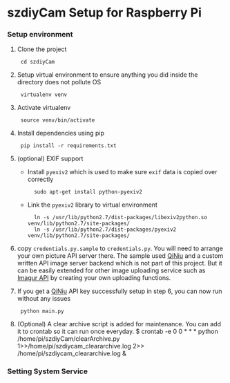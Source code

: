# szdiyCam Setup for Raspberry Pi

### Setup environment

1. Clone the project

		cd szdiyCam

2. Setup virtual environment to ensure anything you did inside the directory does not pollute OS

		virtualenv venv

3. Activate virtualenv

		source venv/bin/activate

4. Install dependencies using pip

		pip install -r requirements.txt

5. (optional) EXIF support
	* Install `pyexiv2` which is used to make sure `exif` data is copied over correctly

			sudo apt-get install python-pyexiv2        
	* Link the `pyexiv2` library to virtual environment

			ln -s /usr/lib/python2.7/dist-packages/libexiv2python.so venv/lib/python2.7/site-packages/
			ln -s /usr/lib/python2.7/dist-packages/pyexiv2 venv/lib/python2.7/site-packages/
6. copy `credentials.py.sample` to `credentials.py`. You will need to arrange your own picture API server there. The sample used [QiNiu](qiniu.com) and a custom written API image server backend which is not part of this project. But it can be easily extended for other image uploading service such as [Imagur API](https://api.imgur.com) by creating your own uploading functions.

7. If you get a [QiNiu](qiniu.com) API key successfully setup in step 6, you can now run without any issues

		python main.py

8. (Optional) A clear archive script is added for maintenance. You can add it to crontab so it can run once everyday.
		$ crontab -e
		0 0 * * * python /home/pi/szdiyCam/clearArchive.py 1>>/home/pi/szdiycam_cleararchive.log 2>> /home/pi/szdiycam_cleararchive.log &


### Setting System Service
